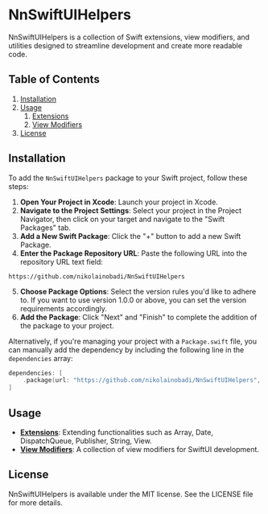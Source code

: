 # NnSwiftUIHelpers

NnSwiftUIHelpers is a collection of Swift extensions, view modifiers, and utilities designed to streamline development and create more readable code.

## Table of Contents
1. [Installation](#installation)
2. [Usage](#usage)
   1. [Extensions](./Sources/Extensions/README.md)
   2. [View Modifiers](./Sources/ViewModifiers/README.md)
3. [License](#license)

## Installation
To add the `NnSwiftUIHelpers` package to your Swift project, follow these steps:

1. **Open Your Project in Xcode**: Launch your project in Xcode.
2. **Navigate to the Project Settings**: Select your project in the Project Navigator, then click on your target and navigate to the "Swift Packages" tab.
3. **Add a New Swift Package**: Click the "+" button to add a new Swift Package.
4. **Enter the Package Repository URL**: Paste the following URL into the repository URL text field:
```
https://github.com/nikolainobadi/NnSwiftUIHelpers
```

5. **Choose Package Options**: Select the version rules you'd like to adhere to. If you want to use version 1.0.0 or above, you can set the version requirements accordingly.
6. **Add the Package**: Click "Next" and "Finish" to complete the addition of the package to your project.

Alternatively, if you're managing your project with a `Package.swift` file, you can manually add the dependency by including the following line in the `dependencies` array:
```swift
dependencies: [
    .package(url: "https://github.com/nikolainobadi/NnSwiftUIHelpers", from: "1.0.0")
]
```

## Usage

- **[Extensions](./Sources/Extensions/README.md)**: Extending functionalities such as Array, Date, DispatchQueue, Publisher, String, View.
- **[View Modifiers](./Sources/ViewModifiers/README.md)**: A collection of view modifiers for SwiftUI development.

## License

NnSwiftUIHelpers is available under the MIT license. See the LICENSE file for more details.
